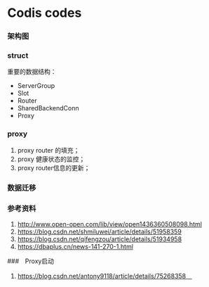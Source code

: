 # Codis codes

### 架构图



### struct

重要的数据结构：

- ServerGroup
- Slot
- Router
- SharedBackendConn
- Proxy

### proxy

1. proxy router 的填充；
2. proxy 健康状态的监控；
3. proxy router信息的更新；

### 数据迁移



### 参考资料

1. http://www.open-open.com/lib/view/open1436360508098.html
2. https://blog.csdn.net/shmiluwei/article/details/51958359
3. https://blog.csdn.net/qifengzou/article/details/51934958
4. https://dbaplus.cn/news-141-270-1.html



###　Proxy启动

1. https://blog.csdn.net/antony9118/article/details/75268358　